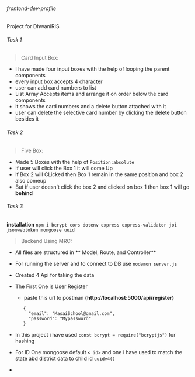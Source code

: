###### frontend-dev-profile

Project for DhwaniRIS

###### Task 1

> Card Input Box:

- I have made four input boxes with the help of looping the parent components
- every input box accepts 4 character
- user can add card numbers to list
- List Array Accepts items and arrange it on order below the card components
- it shows the card numbers and a delete button attached with it
- user can delete the selective card number by clicking the delete button besides it

###### Task 2

> Five Box:

- Made 5 Boxes with the help of `Position:absolute`
- If user will click the Box 1 it will come Up
- if Box 2 will CLicked then Box 1 remain in the same position and box 2 also comeup
- But if user doesn't click the box 2 and clicked on box 1 then box 1 will go **behind**

###### Task 3

**installation** 
   ```npm i bcrypt cors dotenv express express-validator joi jsonwebtoken mongoose uuid```

> Backend Using MRC:

- All files are structured in ** Model, Route, and Controller**
- For running the server and to connect to DB use ```nodemon server.js```
- Created 4 Api for taking the data
- The First One is User Register

  - paste this url to postman **(http://localhost:5000/api/register)**
  ```
     {
       "email": "MasaiSchool@gmail.com",
       "password": "Mypassword"
     }
  ```

- In this project i have used ```const bcrypt = require("bcryptjs")``` for hashing
- For ID One mongoose default `<_id>` and one i have used to match the state abd district data to child id ```uuidv4()```
-
  
